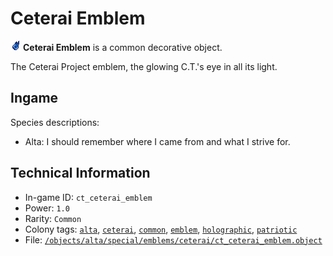 # Ceterai Emblem

<img src="https://raw.githubusercontent.com/Ceterai/Enternia/main/objects/alta/special/emblems/ceterai/body.png" alt="Ceterai Emblem icon" loading="lazy" height=16px width="auto" /> **Ceterai Emblem** is a common decorative object.

The Ceterai Project emblem, the glowing C.T.'s eye in all its light.

## Ingame

Species descriptions:

- Alta: I should remember where I came from and what I strive for.

## Technical Information

- In-game ID: `ct_ceterai_emblem`
- Power: `1.0`
- Rarity: `Common`
- Colony tags: [`alta`](https://ceterai.github.io/MyEnternia/Wiki/Tags/Alta), [`ceterai`](https://ceterai.github.io/MyEnternia/Wiki/Tags/Ceterai), [`common`](https://ceterai.github.io/MyEnternia/Wiki/Tags/Common), [`emblem`](https://ceterai.github.io/MyEnternia/Wiki/Tags/Emblem), [`holographic`](https://ceterai.github.io/MyEnternia/Wiki/Tags/Holographic), [`patriotic`](https://ceterai.github.io/MyEnternia/Wiki/Tags/Patriotic)
- File: [`/objects/alta/special/emblems/ceterai/ct_ceterai_emblem.object`](https://github.com/Ceterai/Enternia/blob/main/objects/alta/special/emblems/ceterai/ct_ceterai_emblem.object)

